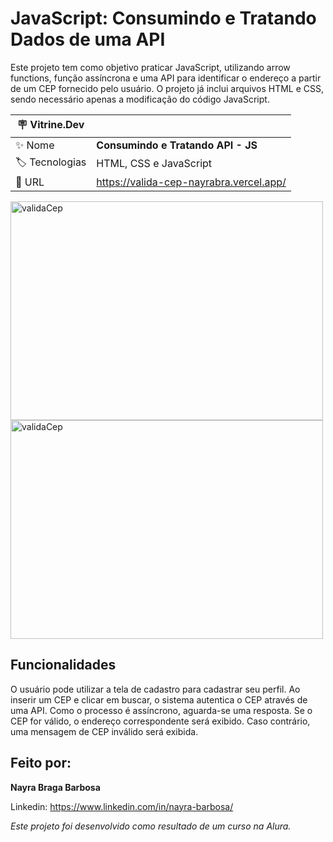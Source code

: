 # JavaScript: Consumindo e Tratando Dados de uma API

Este projeto tem como objetivo praticar JavaScript, utilizando arrow functions, função assíncrona e uma API para identificar o endereço a partir de um CEP fornecido pelo usuário. O projeto já inclui arquivos HTML e CSS, sendo necessário apenas a modificação do código JavaScript.


|:placard: Vitrine.Dev |                                       | 
| -------------------- | --------------------------------------|
| :sparkles: Nome      | **Consumindo e Tratando API - JS**    |
| :label: Tecnologias  | HTML, CSS e JavaScript                |
| :rocket: URL         |https://valida-cep-nayrabra.vercel.app/|

<img width="500" height="350" alt="validaCep" src="https://github.com/nayrabra/valida-cep/assets/102299426/e048c1d1-1c6a-4425-98f7-b46fd21298cd">

<img width="500" height="350" alt="validaCep" src="https://github.com/nayrabra/valida-cep/assets/102299426/a9512c48-f0a8-4912-a82a-55e0a8a01453#vitrinedev">

## Funcionalidades

O usuário pode utilizar a tela de cadastro para cadastrar seu perfil. Ao inserir um CEP e clicar em buscar, o sistema autentica o CEP através de uma API. Como o processo é assíncrono, aguarda-se uma resposta. Se o CEP for válido, o endereço correspondente será exibido. Caso contrário, uma mensagem de CEP inválido será exibida.

## Feito por:

**Nayra Braga Barbosa**

Linkedin: https://www.linkedin.com/in/nayra-barbosa/

*Este projeto foi desenvolvido como resultado de um curso na Alura.*
